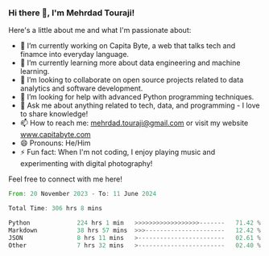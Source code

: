 ### Hi there 👋, I'm Mehrdad Touraji!


Here's a little about me and what I'm passionate about:

- 🔭 I’m currently working on Capita Byte, a web that talks tech and finamce into everyday language.
- 🌱 I’m currently learning more about data engineering and machine learning.
- 👯 I’m looking to collaborate on open source projects related to data analytics and software development.
- 🤔 I’m looking for help with advanced Python programming techniques.
- 💬 Ask me about anything related to tech, data, and programming - I love to share knowledge!
- 📫 How to reach me: mehrdad.touraji@gmail.com or visit my website www.capitabyte.com
- 😄 Pronouns: He/Him
- ⚡ Fun fact: When I'm not coding, I enjoy playing music and experimenting with digital photography!

Feel free to connect with me here!


<!--START_SECTION:waka-->

```rust
From: 20 November 2023 - To: 11 June 2024

Total Time: 306 hrs 8 mins

Python             224 hrs 1 min   >>>>>>>>>>>>>>>>>>-------   71.42 %
Markdown           38 hrs 57 mins  >>>----------------------   12.42 %
JSON               8 hrs 11 mins   >------------------------   02.61 %
Other              7 hrs 32 mins   >------------------------   02.40 %
```

<!--END_SECTION:waka-->
